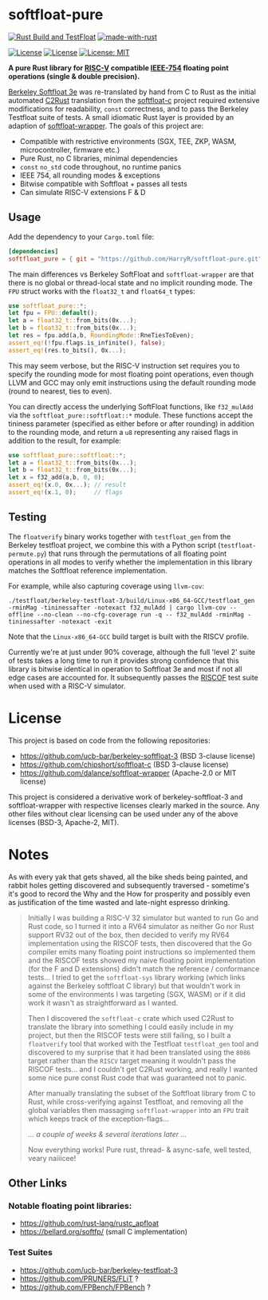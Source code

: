 # softfloat-pure

[![Rust Build and TestFloat](https://github.com/HarryR/softfloat-pure/actions/workflows/rust-build-and-testfloat.yml/badge.svg)](https://github.com/HarryR/softfloat-pure/actions/workflows/rust-build-and-testfloat.yml)
[![made-with-rust](https://img.shields.io/badge/Made%20with-Rust-red.svg)](https://www.rust-lang.org/)

[![License](https://img.shields.io/badge/License-Apache_2.0-blue.svg)](https://opensource.org/licenses/Apache-2.0)
[![License](https://img.shields.io/badge/License-BSD_3--Clause-blue.svg)](https://opensource.org/licenses/BSD-3-Clause)
[![License: MIT](https://img.shields.io/badge/License-MIT-blue.svg)](https://opensource.org/licenses/MIT)

**A pure Rust library for [RISC-V] compatible [IEEE-754] floating point operations (single & double precision).**

[Berkeley Softfloat 3e] was re-translated by hand from C to Rust as the initial automated [C2Rust] translation from the [softfloat-c] project required extensive modifications for readability, `const` correctness, and to pass the Berkeley Testfloat suite of tests. A small idiomatic Rust layer is provided by an adaption of [softfloat-wrapper]. The goals of this project are:

 * Compatible with restrictive environments (SGX, TEE, ZKP, WASM, microcontroller, firmware etc.)
 * Pure Rust, no C libraries, minimal dependencies
 * `const` `no_std` code throughout, no runtime panics
 * IEEE 754, all rounding modes & exceptions
 * Bitwise compatible with Softfloat + passes all tests
 * Can simulate RISC-V extensions F & D

[RISC-V]: https://five-embeddev.com/riscv-user-isa-manual/Priv-v1.12/f.html
[IEEE-754]: https://en.wikipedia.org/wiki/IEEE_754
[C2Rust]: https://github.com/immunant/c2rust
[softfloat-c]: https://github.com/chipshort/softfloat-c
[Berkeley Softfloat 3e]: https://github.com/ucb-bar/berkeley-softfloat-3
[softfloat-wrapper]: https://github.com/dalance/softfloat-wrapper

## Usage

Add the dependency to your `Cargo.toml` file:

```toml
[dependencies]
softfloat_pure = { git = "https://github.com/HarryR/softfloat-pure.git" }
```

The main differences vs Berkeley SoftFloat and `softfloat-wrapper` are that there is no global or thread-local state and no implicit rounding mode. The `FPU` struct works with the `float32_t` and `float64_t` types:

```rust
use softfloat_pure::*;
let fpu = FPU::default();
let a = float32_t::from_bits(0x...);
let b = float32_t::from_bits(0x...);
let res = fpu.add(a,b, RoundingMode::RneTiesToEven);
assert_eq!(!fpu.flags.is_infinite(), false);
assert_eq!(res.to_bits(), 0x...);
```

This may seem verbose, but the RISC-V instruction set requires you to specify the rounding mode for most floating point operations, even though LLVM and GCC may only emit instructions using the default rounding mode (round to nearest, ties to even).

You can directly access the underlying SoftFloat functions, like `f32_mulAdd` via the `softfloat_pure::softfloat::*` module. These functions accept the tininess parameter (specified as either before or after rounding) in addition to the rounding mode, and return a `u8` representing any raised flags in addition to the result, for example:

```rust
use softfloat_pure::softfloat::*;
let a = float32_t::from_bits(0x...);
let b = float32_t::from_bits(0x...);
let x = f32_add(a,b, 0, 0);
assert_eq!(x.0, 0x...); // result
assert_eq!(x.1, 0);     // flags
```

## Testing

The `floatverify` binary works together with  `testfloat_gen` from the Berkeley testfloat project, we combine this with a Python script (`testfloat-permute.py`) that runs through the permutations of all floating point operations in all modes to verify whether the implementation in this library matches the Softfloat reference implementation.

For example, while also capturing coverage using `llvm-cov`:

    ./testfloat/berkeley-testfloat-3/build/Linux-x86_64-GCC/testfloat_gen -rminMag -tininessafter -notexact f32_mulAdd | cargo llvm-cov --offline --no-clean --no-cfg-coverage run -q -- f32_mulAdd -rminMag -tininessafter -notexact -exit

Note that the `Linux-x86_64-GCC` build target is built with the RISCV profile.

Currently we're at just under 90% coverage, although the full 'level 2' suite of tests takes a long time to run it provides strong confidence that this library is bitwise identical in operation to Softfloat 3e and most if not all edge cases are accounted for. It subsequently passes the [RISCOF] test suite when used with a RISC-V simulator.

[RISCOF]: https://riscof.readthedocs.io/en/stable/

# License

This project is based on code from the following repositories:

 * https://github.com/ucb-bar/berkeley-softfloat-3 (BSD 3-clause license)
 * https://github.com/chipshort/softfloat-c (BSD 3-clause license)
 * https://github.com/dalance/softfloat-wrapper (Apache-2.0 or MIT license)

This project is considered a derivative work of berkeley-softfloat-3 and softfloat-wrapper with respective licenses clearly marked in the source. Any other files without clear licensing can be used under any of the above licenses (BSD-3, Apache-2, MIT).

# Notes

As with every yak that gets shaved, all the bike sheds being painted, and rabbit holes getting discovered and subsequently traversed - sometime's it's good to record the Why and the How for prosperity and possibly even as justification of the time wasted and late-night espresso drinking.

> Initially I was building a RISC-V 32 simulator but wanted to run Go and Rust code, so I turned it into a RV64 simulator as neither Go nor Rust support RV32 out of the box, then decided to verify my RV64 implementation using the RISCOF tests, then discovered that the Go compiler emits many floating point instructions so implemented them and the RISCOF tests showed my naive floating point implementation (for the F and D extensions) didn't match the reference / conformance tests... I tried to get the `softfloat-sys` library working (which links against the Berkeley softfloat C library) but that wouldn't work in some of the environments I was targeting (SGX, WASM) or if it did work it wasn't as straightforward as I wanted.
>
> Then I discovered the `softfloat-c` crate which used C2Rust to translate the library into something I could easily include in my project, but then the RISCOF tests were still failing, so I built a `floatverify` tool that worked with the Testfloat `testfloat_gen` tool and discovered to my surprise that it had been translated using the `8086` target rather than the `RISCV` target meaning it wouldn't pass the RISCOF tests... and I couldn't get C2Rust working, and really I wanted some nice pure const Rust code that was guaranteed not to panic.
>
> After manually translating the subset of the Softfloat library from C to Rust, while cross-verifying against Testfloat, and removing all the global variables then massaging `softfloat-wrapper` into an `FPU` trait which keeps track of the exception-flags...
>
> *... a couple of weeks & several iterations later ...*
>
> Now everything works! Pure rust, thread- & async-safe, well tested, veary naiiicee!

## Other Links

### Notable floating point libraries:

 * https://github.com/rust-lang/rustc_apfloat
 * https://bellard.org/softfp/ (small C implementation)

### Test Suites

 * https://github.com/ucb-bar/berkeley-testfloat-3
 * https://github.com/PRUNERS/FLiT ?
 * https://github.com/FPBench/FPBench ?
